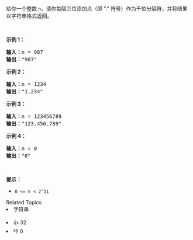 <p>给你一个整数&nbsp;<code>n</code>，请你每隔三位添加点（即 "." 符号）作为千位分隔符，并将结果以字符串格式返回。</p>

<p>&nbsp;</p>

<p><strong>示例 1：</strong></p>

<pre><strong>输入：</strong>n = 987
<strong>输出：</strong>"987"
</pre>

<p><strong>示例 2：</strong></p>

<pre><strong>输入：</strong>n = 1234
<strong>输出：</strong>"1.234"
</pre>

<p><strong>示例 3：</strong></p>

<pre><strong>输入：</strong>n = 123456789
<strong>输出：</strong>"123.456.789"
</pre>

<p><strong>示例 4：</strong></p>

<pre><strong>输入：</strong>n = 0
<strong>输出：</strong>"0"
</pre>

<p>&nbsp;</p>

<p><strong>提示：</strong></p>

<ul> 
 <li><code>0 &lt;= n &lt; 2^31</code></li> 
</ul>

<div><div>Related Topics</div><div><li>字符串</li></div></div><br><div><li>👍 32</li><li>👎 0</li></div>